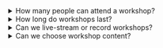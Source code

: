 <details>

  <summary>How many people can attend a workshop?</summary>

  <p>The good news is that I don’t base workshop pricing on the number of
  attendees. Making it harder for people to attend will minimise my impact,
  which defeats the whole purpose of training your team—send as many people as
  you want!</p>

  <p>That said, I would recommend trying to keep numbers under 30. Beyond that
  amount, sessions tend to turn into more monologue, lecture-style sessions that
  hinder both interactivity and productivity.</p>

</details>

<details>

  <summary>How long do workshops last?</summary>

  <p>At least one day—a half-day isn’t long enough to cover anything of real
  substance. I recommend running a two-day workshop so that day one can be
  spent learning, and day two spent implementing. It’s hugely valuable to host
  a second hackathon-style second day so that your team can begin to put their
  newfound knowledge into practice with my guidance.</p>

  <p>Beyond that, we can design week-long bootcamps, quarterly refresher
  sessions, and more. It all depends on what you need and what will provide you
  with the most value.</p>

  <p>As always, the best option is to <a href="/contact/">contact me</a> to
  start a no obligation discussion to see what will work best for you.</p>

</details>

<details>

  <summary>Can we live-stream or record workshops?</summary>

  <p>If you have the ability to do so, then yes! Live-streaming means you can
  open the sessions up to remote members of the team.</p>

</details>

<details>

  <summary>Can we choose workshop content?</summary>

  <p>Absolutely! We’ll work together to design an itinerary that will best suit
  your team and projects. There’s no point looking at e-commerce case studies if
  you’re a publishing house! We can jump on a call ahead of our engagement to go
  over particular areas of interest and draw up a workshop that’s going to
  deliver maximum value.</p>

</details>
